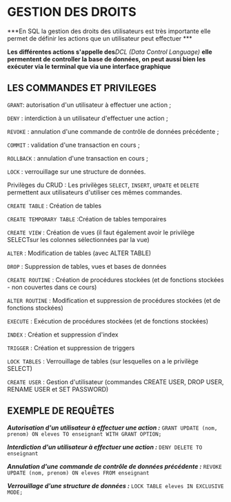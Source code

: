 GESTION DES DROITS
=========

***En SQL la gestion des droits des utilisateurs est très importante elle permet de définir  les actions  que un  utilisateur peut effectuer ***

**Les différentes actions s'appelle des***DCL (Data Control Language)* **elle permentent de controller la base de données, on peut aussi bien les exécuter via le terminal que via une interface graphique**

LES COMMANDES ET PRIVILEGES
----------

```GRANT```: autorisation d'un utilisateur à effectuer une action ;

```DENY``` : interdiction à un utilisateur d'effectuer une action ;

```REVOKE``` : annulation d'une commande de contrôle de données précédente ;

```COMMIT``` : validation d'une transaction en cours ;

```ROLLBACK``` : annulation d'une transaction en cours ;

```LOCK``` : verrouillage sur une structure de données.

Privilèges du CRUD :
Les privilèges ```SELECT```, ```INSERT```, ```UPDATE```  et ```DELETE```  permettent aux utilisateurs d'utiliser ces mêmes commandes.

```CREATE TABLE``` : Création de tables

```CREATE TEMPORARY TABLE``` :Création de tables temporaires

```CREATE VIEW``` : Création de vues (il faut également avoir le privilège SELECTsur les colonnes sélectionnées par la vue)

```ALTER``` : Modification de tables (avec ALTER TABLE)

```DROP``` : Suppression de tables, vues et bases de données

```CREATE ROUTINE``` : Création de procédures stockées (et de fonctions stockées - non couvertes dans ce cours)

```ALTER ROUTINE``` : Modification et suppression de procédures stockées (et de fonctions stockées)

```EXECUTE``` : Exécution de procédures stockées (et de fonctions stockées)

```INDEX``` : Création et suppression d'index

```TRIGGER``` : Création et suppression de triggers

```LOCK TABLES``` : Verrouillage de tables (sur lesquelles on a le privilège SELECT)

```CREATE USER``` : Gestion d'utilisateur (commandes CREATE USER, DROP USER, RENAME USER  et SET PASSWORD)

EXEMPLE DE REQUÊTES
-------

***Autorisation d'un utilisateur à effectuer une action :***
``GRANT UPDATE (nom, prenom) ON eleves
TO enseignant
WITH GRANT OPTION;``

***Interdiction d'un utilisateur à effectuer une action :***
``DENY DELETE
TO enseignant``

***Annulation d'une commande de contrôle de données précédente :***
``REVOKE UPDATE (nom, prenom)
ON eleves
FROM enseignant``

***Verrouillage d'une structure de données :***
```LOCK TABLE eleves IN EXCLUSIVE MODE;```

